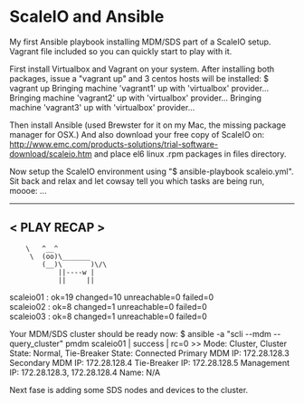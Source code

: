 # ScaleIO and Ansible
My first Ansible playbook installing MDM/SDS part of a ScaleIO setup.
Vagrant file included so you can quickly start to play with it.

First install Virtualbox and Vagrant on your system.
After installing both packages, issue a "vagrant up" and 3 centos hosts will be installed:
$ vagrant up
Bringing machine 'vagrant1' up with 'virtualbox' provider...
Bringing machine 'vagrant2' up with 'virtualbox' provider...
Bringing machine 'vagrant3' up with 'virtualbox' provider...

Then install Ansible (used Brewster for it on my Mac, the missing package manager for OSX.)
And also download your free copy of ScaleIO on: http://www.emc.com/products-solutions/trial-software-download/scaleio.htm and place el6 linux .rpm packages in files directory.

Now setup the ScaleIO environment using "$ ansible-playbook scaleio.yml".
Sit back and relax and let cowsay tell you which tasks are being run, moooe:
...
____________ 
< PLAY RECAP >
 ------------ 
        \   ^__^
         \  (oo)\_______
            (__)\       )\/\
                ||----w |
                ||     ||


scaleio01                  : ok=19   changed=10   unreachable=0    failed=0   
scaleio02                  : ok=8    changed=1    unreachable=0    failed=0   
scaleio03                  : ok=8    changed=1    unreachable=0    failed=0 

Your MDM/SDS cluster should be ready now:
$ ansible -a "scli --mdm --query_cluster" pmdm
scaleio01 | success | rc=0 >>
 Mode: Cluster, Cluster State: Normal, Tie-Breaker State: Connected
 Primary MDM IP: 172.28.128.3
 Secondary MDM IP: 172.28.128.4
 Tie-Breaker IP: 172.28.128.5
 Management IP: 172.28.128.3, 172.28.128.4
 Name: N/A
 
 Next fase is adding some SDS nodes and devices to the cluster.




